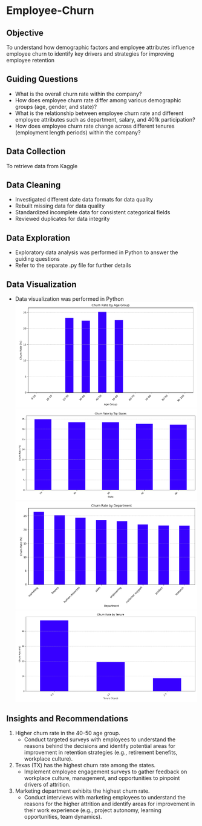 # Employee-Churn

## Objective
To understand how demographic factors and employee attributes influence employee churn to identify key drivers and strategies for improving employee retention

## Guiding Questions
- What is the overall churn rate within the company?
- How does employee churn rate differ among various demographic groups (age, gender, and state)?
- What is the relationship between employee churn rate and different employee attributes such as department, salary, and 401k participation?
- How does employee churn rate change across different tenures (employment length periods) within the company?

## Data Collection
To retrieve data from Kaggle

## Data Cleaning
- Investigated different date data formats for data quality
- Rebuilt missing data for data quality
- Standardized incomplete data for consistent categorical fields
- Reviewed duplicates for data integrity

## Data Exploration
- Exploratory data analysis was performed in Python to answer the guiding questions
- Refer to the separate .py file for further details

## Data Visualization
- Data visualization was performed in Python
![Alt text](https://github.com/rxzx115/Employee-Churn/blob/main/Churn%20Rate%20by%20Age%20Group.png)
![Alt text](https://github.com/rxzx115/Employee-Churn/blob/main/Churn%20Rate%20by%20Top%20States.png)
![Alt text](https://github.com/rxzx115/Employee-Churn/blob/main/Churn%20Rate%20by%20Department.png)
![Alt text](https://github.com/rxzx115/Employee-Churn/blob/main/Churn%20Rate%20by%20Tenure.png)

## Insights and Recommendations
1. Higher churn rate in the 40-50 age group.
    - Conduct targeted surveys with employees to understand the reasons behind the decisions and identify potential areas for improvement in retention strategies (e.g., retirement benefits, workplace culture).
2. Texas (TX) has the highest churn rate among the states.
    - Implement employee engagement surveys to gather feedback on workplace culture, management, and opportunities to pinpoint drivers of attrition.
3. Marketing department exhibits the highest churn rate.
    - Conduct interviews with marketing employees to understand the reasons for the higher attrition and identify areas for improvement in their work experience (e.g., project autonomy, learning opportunities, team dynamics).
